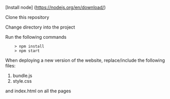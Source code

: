 [Install node] (https://nodejs.org/en/download/) 

Clone this repository

Change directory into the project

Run the following commands

```
	> npm install
	> npm start
```

When deploying a new version of the website, replace/include the following files:
1. bundle.js
2. style.css

and index.html on all the pages
